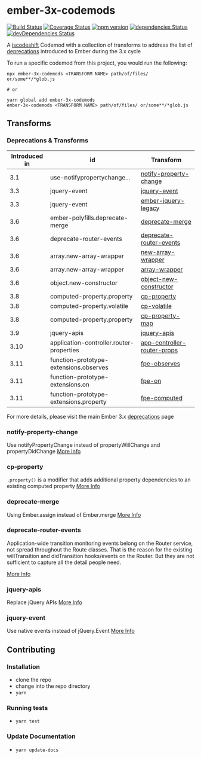 # ember-3x-codemods

[![Build Status](https://travis-ci.org/rajasegar/ember-3x-codemods.svg?branch=master)](https://travis-ci.org/rajasegar/ember-3x-codemods) 
[![Coverage Status](https://coveralls.io/repos/github/rajasegar/ember-3x-codemods/badge.svg?branch=master)](https://coveralls.io/github/rajasegar/ember-3x-codemods?branch=master)
[![npm version](http://img.shields.io/npm/v/ember-3x-codemods.svg?style=flat)](https://npmjs.org/package/ember-3x-codemods "View this project on npm")
[![dependencies Status](https://david-dm.org/rajasegar/ember-3x-codemods/status.svg)](https://david-dm.org/rajasegar/ember-3x-codemods)
[![devDependencies Status](https://david-dm.org/rajasegar/ember-3x-codemods/dev-status.svg)](https://david-dm.org/rajasegar/ember-3x-codemods?type=dev)



A [jscodeshift](https://github.com/facebook/jscodeshift) Codemod with a collection of transforms to address the list of [deprecations](https://deprecations.emberjs.com/v3.x) introduced to Ember during the 3.x cycle

To run a specific codemod from this project, you would run the following:

```
npx ember-3x-codemods <TRANSFORM NAME> path/of/files/ or/some**/*glob.js

# or

yarn global add ember-3x-codemods
ember-3x-codemods <TRANSFORM NAME> path/of/files/ or/some**/*glob.js
```

## Transforms

### Deprecations & Transforms
| Introduced in | id | Transform |
| ------------- | -- | --------- |
| 3.1           | use-notifypropertychange... | [notify-property-change](https://github.com/rajasegar/ember-3x-codemods/tree/master/transforms/notify-property-change) |
| 3.3           | jquery-event| [jquery-event](https://github.com/rajasegar/ember-3x-codemods/tree/master/transforms/jquery-event) |
| 3.3           | jquery-event| [ember-jquery-legacy](https://github.com/rajasegar/ember-3x-codemods/tree/master/transforms/ember-jquery-legacy) |
| 3.6           | ember-polyfills.deprecate-merge | [ deprecate-merge ](https://github.com/rajasegar/ember-3x-codemods/tree/master/transforms/deprecate-merge) |
| 3.6           | deprecate-router-events| [ deprecate-router-events ](https://github.com/rajasegar/ember-3x-codemods/tree/master/transforms/deprecate-router-events) |
| 3.6           | array.new-array-wrapper | [ new-array-wrapper ](https://github.com/rajasegar/ember-3x-codemods/tree/master/transforms/new-array-wrapper) |
| 3.6           | array.new-array-wrapper | [ array-wrapper ](https://github.com/rajasegar/ember-3x-codemods/tree/master/transforms/array-wrapper) |
| 3.6           | object.new-constructor | [ object-new-constructor ](https://github.com/rajasegar/ember-3x-codemods/tree/master/transforms/object-new-constructor) |
| 3.8           | computed-property.property | [ cp-property ](https://github.com/rajasegar/ember-3x-codemods/tree/master/transforms/cp-property) |
| 3.8           | computed-property.volatile | [ cp-volatile ](https://github.com/rajasegar/ember-3x-codemods/tree/master/transforms/cp-volatile) |
| 3.8           | computed-property.property | [ cp-property-map ](https://github.com/rajasegar/ember-3x-codemods/tree/master/transforms/cp-property-map) |
| 3.9           | jquery-apis| [ jquery-apis ](https://github.com/rajasegar/ember-3x-codemods/tree/master/transforms/jquery-apis) |
| 3.10           | application-controller.router-properties| [ app-controller-router-props ](https://github.com/rajasegar/ember-3x-codemods/tree/master/transforms/app-controller-router-props) |
| 3.11          | function-prototype-extensions.observes | [ fpe-observes ](https://github.com/rajasegar/ember-3x-codemods/tree/master/transforms/fpe-observes) |
| 3.11          | function-prototype-extensions.on | [ fpe-on ](https://github.com/rajasegar/ember-3x-codemods/tree/master/transforms/fpe-on) |
| 3.11          | function-prototype-extensions.property | [ fpe-computed ](https://github.com/rajasegar/ember-3x-codemods/tree/master/transforms/fpe-computed) |


For more details, please visit the main Ember 3.x [deprecations](https://deprecations.emberjs.com/v3.x) page

### notify-property-change
Use notifyPropertyChange instead of propertyWillChange and propertyDidChange
[More Info](https://deprecations.emberjs.com/v3.x#toc_use-notifypropertychange-instead-of-propertywillchange-and-propertydidchange)

### cp-property
`.property()` is a modifier that adds additional property dependencies to an existing computed property
[More Info](https://deprecations.emberjs.com/v3.x#toc_computed-property-property)

### deprecate-merge
Using Ember.assign instead of Ember.merge
[More Info](https://deprecations.emberjs.com/v3.x#toc_ember-polyfills-deprecate-merge)

### deprecate-router-events
Application-wide transition monitoring events belong on the Router service, not spread throughout the Route classes. That is the reason for the existing willTransition and didTransition hooks/events on the Router. But they are not sufficient to capture all the detail people need.

[More Info](https://deprecations.emberjs.com/v3.x#toc_deprecate-router-events)

### jquery-apis
Replace jQuery APIs
[More Info](https://deprecations.emberjs.com/v3.x#toc_jquery-apis)

### jquery-event
Use native events instead of jQuery.Event
[More Info](https://deprecations.emberjs.com/v3.x#toc_jquery-event)

## Contributing

### Installation

* clone the repo
* change into the repo directory
* `yarn`

### Running tests

* `yarn test`

### Update Documentation

* `yarn update-docs`

